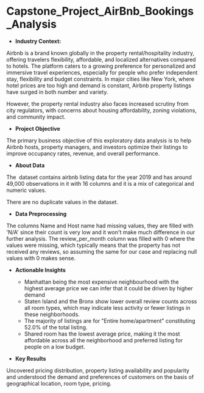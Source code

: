 # Capstone_Project_AirBnb_Bookings_Analysis

- **Industry Context:**

Airbnb is a brand known globally in the property rental/hospitality industry, offering travelers flexibility, affordable, and localized alternatives compared to hotels. The platform caters to a growing preference for personalized and immersive travel experiences, especially for people who prefer independent stay, flexibility and budget constraints. In major cities like New York, where hotel prices are too high and demand is constant, Airbnb property listings have surged in both number and variety.

However, the property rental industry also faces increased scrutiny from city regulators, with concerns about housing affordability, zoning violations, and community impact.

- **Project Objective**

The primary business objective of this exploratory data analysis is to help Airbnb hosts, property managers, and investors optimize their listings to improve occupancy rates, revenue, and overall performance.

- **About Data**

The  dataset contains airbnb listing data for the year 2019 and has around 49,000 observations in it with 16 columns and it is a mix of categorical and numeric values.

There are no duplicate values in the dataset.

- **Data Preprocessing**

The columns Name and Host name had missing values, they are filled with 'N/A' since their count is very low and it won't make much difference in our further analysis. The review_per_month column was filled with 0 where the values were missing, which typically means that the property has not received any reviews, so assuming the same for our case and replacing null values with 0 makes sense.

- **Actionable Insights**
    - Manhattan being the most expensive neighbourhood with the highest average price we can infer that it could be driven by higher demand
    - Staten Island and the Bronx show lower overall review counts across all room types, which may indicate less activity or fewer listings in these neighborhoods.
    - The majority of listings are for "Entire home/apartment" constituting 52.0% of the total listing.
    - Shared room has the lowest average price, making it the most affordable across all the neighborhood and preferred listing for people on a low budget.
  
- **Key Results**

Uncovered pricing distribution, property listing availability and popularity and understood the demand and preferences of customers on the basis of geographical location, room type, pricing.
